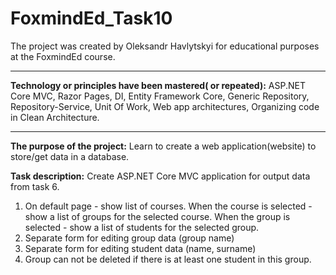 # FoxmindEd_Task10

The project was created by Oleksandr Havlytskyi for educational purposes at the FoxmindEd course.
____
**Technology or principles have been mastered( or repeated):** ASP.NET Core MVC, Razor Pages, DI, Entity Framework Core, Generic Repository, Repository-Service, Unit Of Work, Web app architectures, Organizing code in Clean Architecture. 
____
**The purpose of the project:** Learn to create a web application(website) to store/get data in a database.

**Task description:** Create ASP.NET Core MVC application for output data from task 6.

1. On default page - show list of courses. When the course is selected - show a list of groups for the selected course. 
When the group is selected - show a list of students for the selected group.
2. Separate form for editing group data (group name)
3. Separate form for editing student data (name, surname)
4. Group can not be deleted if there is at least one student in this group.